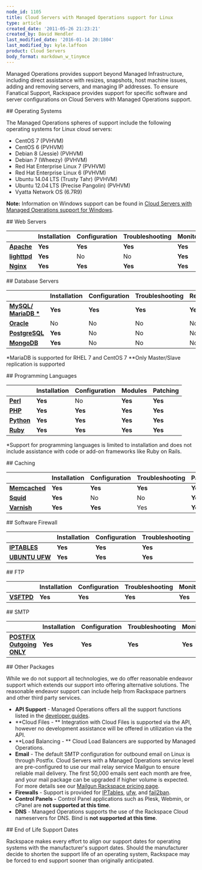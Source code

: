 ```yaml
---
node_id: 1105
title: Cloud Servers with Managed Operations support for Linux
type: article
created_date: '2011-05-26 21:23:21'
created_by: David Hendler
last_modified_date: '2016-01-14 20:1804'
last_modified_by: kyle.laffoon
product: Cloud Servers
body_format: markdown_w_tinymce
---
```


Managed Operations provides support beyond Managed Infrastructure, including direct assistance with resizes, snapshots, host machine issues, adding and removing servers, and managing IP addresses. To ensure Fanatical Support, Rackspace provides support for specific software and server configurations on Cloud Servers with Managed Operations support.
<p></p>
## Operating Systems

The Managed Operations spheres of support include the following operating systems for Linux cloud servers:

- CentOS 7 (PVHVM)
- CentOS 6 (PVHVM)
- Debian 8 (Jessie) (PVHVM)
- Debian 7 (Wheezy) (PVHVM)
- Red Hat Enterprise Linux 7 (PVHVM)
- Red Hat Enterprise Linux 6 (PVHVM)
- Ubuntu 14.04 LTS (Trusty Tahr) (PVHVM)
- Ubuntu 12.04 LTS (Precise Pangolin) (PVHVM)
- Vyatta Network OS (6.7R9)

**Note:**  Information on Windows support can be found in  [Cloud Servers with Managed Operations support for Windows](https://admin.rackspace.com/knowledge_center/article/cloud-servers-with-managed-operations-support-for-windows).

<p></p>
## Web Servers

|    | **Installation** | **Configuration** | **Troubleshooting** | **Monitoring** | **Patching** |
| --- | --- | --- | --- | --- | --- |
| [**Apache**](http://httpd.apache.org/) | **Yes** | **Yes** | **Yes** | **Yes** | **Yes** |
| [**lighttpd**](http://www.lighttpd.net) | **Yes** | No | No | **Yes** | **Yes** |
| [**Nginx**](http://nginx.net) | **Yes** | **Yes** | **Yes** | **Yes** | **Yes** |


<p></p>
## Database Servers

|    | **Installation** | **Configuration** | **Troubleshooting** | **Replication** | **Monitoring** | **Patching** | **Backup** |
| --- | --- | --- | --- | --- | --- | --- | --- |
| [**MySQL/**](http://www.mysql.com) [**MariaDB \***](http://mariadb.org) | **Yes** | **Yes** | **Yes** | **Yes\*\*** | **Yes** | **Yes** | **Yes** |
| [**Oracle**](http://www.oracle.com/us/products/database/index.html) | No | No | No | No | No | No | No |
| [**PostgreSQL**](http://postgresql.com) | **Yes** | No | No | No | **Yes** | No | No |
| [**MongoDB**](http://www.mongodb.org/) | **Yes** | No | No | No | No | No | No |

\*MariaDB is supported for RHEL 7 and CentOS 7
\*\*Only Master/Slave replication is supported

<p></p>
## Programming Languages

|   | **Installation** | **Configuration** | **Modules** | **Patching** |
| --- | --- | --- | --- | --- |
| [**Perl**](http://www.perl.org) | **Yes** | No | **Yes** | **Yes** |
| [**PHP**](http://www.php.net) | **Yes** | **Yes** | **Yes** | **Yes** |
| [**Python**](http://www.python.org) | **Yes** | **Yes** | **Yes** | **Yes** |
| [**Ruby**](http://www.ruby-lang.org) | **Yes** | **Yes** | **Yes** | **Yes** |

\*Support for programming languages is limited to installation and does not include assistance with code or add-on frameworks like Ruby on Rails.

<p></p>
## Caching

|    | **Installation** | **Configuration** | **Troubleshooting** | **Patching** |
| --- | --- | --- | --- | --- |
| [**Memcached**](http://memcached.org) | **Yes** | **Yes** | **Yes** | **Yes** |
| [**Squid**](http://squid-cache.org) | **Yes** | No | No | **Yes** |
| [**Varnish**](http://varnish-cache.org) | **Yes** | **Yes** | Yes | **Yes** |

<p></p>
## Software Firewall

|    | **Installation** | **Configuration** | **Troubleshooting** |
| --- | --- | --- | --- |
| [**IPTABLES**](http://www.netfilter.org/projects/iptables/) | **Yes** | **Yes** | **Yes** |
| [**UBUNTU UFW**](https://wiki.ubuntu.com/UncomplicatedFirewall) | **Yes** | **Yes** | **Yes** |

<p></p>
## FTP

|    | **Installation** | **Configuration** | **Troubleshooting** | **Monitoring** | **Patching** |
| --- | --- | --- | --- | --- | --- |
| [**VSFTPD**](https://security.appspot.com/vsftpd.html) | **Yes** | **Yes** | **Yes** | **Yes** | **Yes** |

<p></p>
## SMTP

|    | **Installation** | **Configuration** | **Troubleshooting** | **Monitoring** | **Patching** |
| --- | --- | --- | --- | --- | --- |
| [**POSTFIX Outgoing ONLY**](http://www.postfix.org/) | **Yes** | **Yes** | **Yes** | **Yes** | **Yes** |

<p></p>
## Other Packages

While we do not support all technologies, we do offer reasonable endeavor support which extends our support into offering alternative solutions.  The reasonable endeavor support can include help from Rackspace partners and other third party services.

-  **API Support**  - Managed Operations offers all the support functions listed in the [developer guides](http://docs.rackspace.com/).
-  **Cloud Files - **  Integration with Cloud Files is supported via the API, however no development assistance will be offered in utilization via the API.
-  **Load Balancing - **  Cloud Load Balancers are supported by Managed Operations.
-  **Email**  - The default SMTP configuration for outbound email on Linux is through Postfix.  Cloud Servers with a Managed Operations service level are pre-configured to use our mail relay service Mailgun to ensure reliable mail delivery.  The first 50,000 emails sent each month are free, and your mail package can be upgraded if higher volume is expected. For more details see our [Mailgun Rackspace pricing page](http://www.mailgun.com/rackspace).
-  **Firewalls**  - Support is provided for  [IPTables](http://www.netfilter.org/),  [ufw](https://help.ubuntu.com/community/UFW), and  [fail2ban](http://www.fail2ban.org/wiki/index.php/Main_Page).
-  **Control Panels -**  Control Panel applications such as Plesk, Webmin, or cPanel are  **not supported at this time**.
-  **DNS** - Managed Operations supports the use of the Rackspace Cloud nameservers for DNS.  Bind is **not supported at this time**.

<p></p>
## End of Life Support Dates

Rackspace makes every effort to align our support dates for operating systems with the manufacturer's support dates. Should the manufacturer decide to shorten the support life of an operating system, Rackspace may be forced to end support sooner than originally anticipated.
